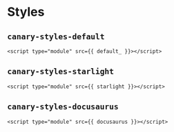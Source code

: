 # Styles

<script setup>
import { data } from '../../../shared.data.js'

const v = data["@getcanary/web"];

const default_ = `https://unpkg.com/@getcanary/web@${v}/components/canary-styles-default.js`;
const starlight = `https://unpkg.com/@getcanary/web@${v}/components/canary-styles-starlight.js`;
const docusaurus = `https://unpkg.com/@getcanary/web@${v}/components/canary-styles-docusaurus.js`;
</script>

## `canary-styles-default`

```html-vue
<script type="module" src={{ default_ }}></script>
```

## `canary-styles-starlight`

```html-vue
<script type="module" src={{ starlight }}></script>
```

## `canary-styles-docusaurus`

```html-vue
<script type="module" src={{ docusaurus }}></script>
```
